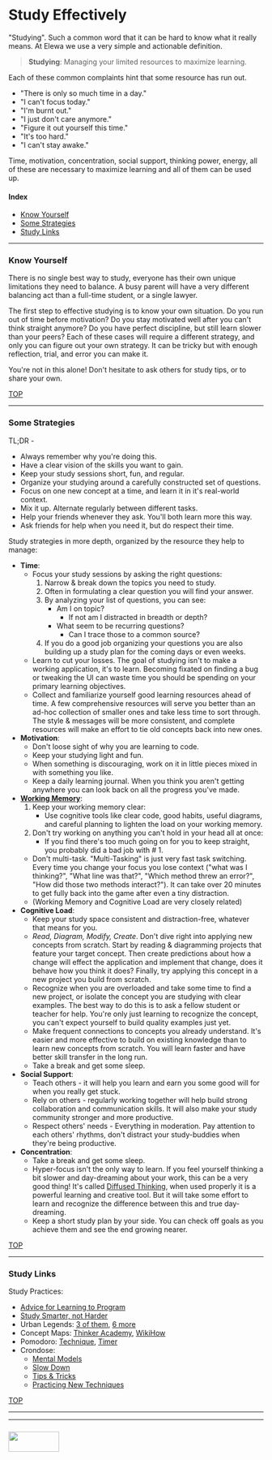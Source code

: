 
# Study Effectively

"Studying".  Such a common word that it can be hard to know what it really means.  At Elewa we use a very simple and actionable definition.

> __Studying__: Managing your limited resources to maximize learning.

Each of these common complaints hint that some resource has run out. 
* "There is only so much time in a day."
* "I can't focus today."
* "I'm burnt out."
* "I just don't care anymore."
* "Figure it out yourself this time."
* "It's too hard."
* "I can't stay awake."

Time, motivation, concentration, social support, thinking power, energy, all of these are necessary to maximize learning and all of them can be used up.

#### Index
* [Know Yourself](#know-yourself)
* [Some Strategies](#some-strategies)
* [Study Links](#study-links)

___

### Know Yourself

There is no single best way to study, everyone has their own unique limitations they need to balance.  A busy parent will have a very different balancing act than a full-time student, or a single lawyer.  

The first step to effective studying is to know your own situation.  Do you run out of time before motivation?  Do you stay motivated well after you can't think straight anymore?  Do you have perfect discipline, but still learn slower than your peers? Each of these cases will require a different strategy, and only you can figure out your own strategy.  It can be tricky but with enough reflection, trial, and error you can make it.  

You're not in this alone!  Don't hesitate to ask others for study tips, or to share your own.

[TOP](#study-effectively)

___

### Some Strategies

TL;DR -
* Always remember why you're doing this.
* Have a clear vision of the skills you want to gain.
* Keep your study sessions short, fun, and regular.
* Organize your studying around a carefully constructed set of questions.
* Focus on one new concept at a time, and learn it in it's real-world context.
* Mix it up. Alternate regularly between different tasks.
* Help your friends whenever they ask.  You'll both learn more this way.
* Ask friends for help when you need it, but do respect their time. 


Study strategies in more depth, organized by the resource they help to manage:
* __Time__:
  * Focus your study sessions by asking the right questions:
    1. Narrow & break down the topics you need to study.
    2. Often in formulating a clear question you will find your answer.
    3. By analyzing your list of questions, you can see:
       * Am I on topic?
         * If not am I distracted in breadth or depth?
       * What seem to be recurring questions? 
         * Can I trace those to a common source?
    4. If you do a good job organizing your questions you are also building up a study plan for the coming days or even weeks.
  * Learn to cut your losses.  The goal of studying isn't to make a working application, it's to learn. Becoming fixated on finding a bug or tweaking the UI can waste time you should be spending on your primary learning objectives.
  * Collect and familiarize yourself good learning resources ahead of time. A few comprehensive resources will serve you better than an ad-hoc collection of smaller ones and take less time to sort through. The style & messages will be more consistent, and complete resources will make an effort to tie old concepts back into new ones.
* __Motivation__:
  * Don't loose sight of why you are learning to code.
  * Keep your studying light and fun.
  * When something is discouraging, work on it in little pieces mixed in with something you like.
  * Keep a daily learning journal.  When you think you aren't getting anywhere you can look back on all the progress you've made.
* __[Working Memory](https://www.scientificamerican.com/article/working-memory-how-you-keep-things-ldquo-in-mind-rdquo-over-the-short-term/)__:
  1. Keep your working memory clear: 
     * Use cognitive tools like clear code, good habits, useful diagrams, and careful planning to lighten the load on your working memory.
  2. Don't try working on anything you can't hold in your head all at once:
     * If you find there's too much going on for you to keep straight, you probably did a bad job with # 1.
  *  Don't multi-task. "Multi-Tasking" is just very fast task switching. Every time you change your focus you lose context ("what was I thinking?", "What line was that?", "Which method threw an error?", "How did those two methods interact?"). It can take over 20 minutes to get fully back into the game after even a tiny distraction.
  * (Working Memory and Cognitive Load are very closely related)
* __Cognitive Load__:
  * Keep your study space consistent and distraction-free, whatever that means for you.
  * _Read, Diagram, Modify, Create_.  Don't dive right into applying new concepts from scratch.  Start by reading & diagramming projects that feature your target concept.  Then create predictions about how a change will effect the application and implement that change, does it behave how you think it does?  Finally, try applying this concept in a new project you build from scratch.
  * Recognize when you are overloaded and take some time to find a new project, or isolate the concept you are studying with clear examples.  The best way to do this is to ask a fellow student or teacher for help.  You're only just learning to recognize the concept, you can't expect yourself to build quality examples just yet.
  * Make frequent connections to concepts you already understand. It's easier and more effective to build on existing knowledge than to learn new concepts from scratch.  You will learn faster and have better skill transfer in the long run.
  * Take a break and get some sleep.
* __Social Support__:
  * Teach others - it will help you learn and earn you some good will for when you really get stuck.
  * Rely on others - regularly working together will help build strong collaboration and communication skills.  It will also make your study community stronger and more productive.
  * Respect others' needs - Everything in moderation.  Pay attention to each others' rhythms, don't  distract your study-buddies when they're being productive.
* __Concentration__:
  * Take a break and get some sleep.
  * Hyper-focus isn't the only way to learn.  If you feel yourself thinking a bit slower and day-dreaming about your work, this can be a very good thing! It's called [Diffused Thinking](https://staciechoice1010.wordpress.com/2014/08/08/focused-vs-diffused-mode/), when used properly it is a powerful learning and creative tool.  But it will take some effort to learn and recognize the difference between this and true day-dreaming.
  * Keep a short study plan by your side.  You can check off goals as you achieve them and see the end growing nearer.



[TOP](#study-effectively)

___


### Study Links

Study Practices:
* [Advice for Learning to Program](http://www.programmingforbeginnersbook.com/blog/when_you_know_the_basics_but_you_still_cant_code/)
* [Study Smarter, not Harder](https://www.youtube.com/watch?v=Xt5qpbiqw2g&feature=youtu.be&t=297)
* Urban Legends: [3 of them](https://laurenmarg.com/2015/10/07/article-summary-kirschner-van-merrienboer-2014-urban-legends/), [6 more](https://www.fastcompany.com/40420472/five-popular-myths-about-learning-that-are-completely-wrong)
* Concept Maps: [Thinker Academy](https://thinkeracademy.com/3-ways-concept-maps-help-you-learn/), [WikiHow](http://www.wikihow.com/Make-a-Concept-Map)
* Pomodoro: [Technique](https://medium.com/life-hacks/more-productivity-with-the-pomodoro-technique-d7ce8926ec0c), [Timer](https://tomato-timer.com/#)
* Crondose:
  * [Mental Models](https://www.youtube.com/watch?v=5K_sxBUGx8A)
  * [Slow Down](https://www.youtube.com/watch?v=qfH2pL0yP3A) 
  * [Tips & Tricks](https://www.youtube.com/watch?v=2nnteBL1ZFQ&t=7s)
  * [Practicing New Techniques](https://www.youtube.com/watch?v=hLYf7_f3sAE)


[TOP](#study-effectively)


___
___
### <a href="http://elewa.education/blog" target="_blank"><img src="https://user-images.githubusercontent.com/18554853/34921062-506450ae-f97d-11e7-875f-6feeb26ad72d.png" width="100" height="40"/></a>